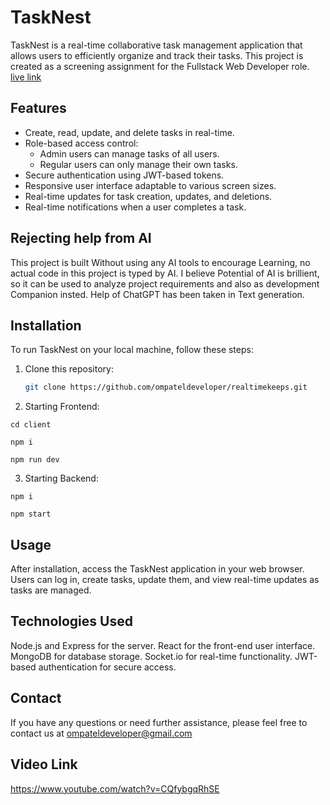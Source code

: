 # TaskNest

TaskNest is a real-time collaborative task management application that allows users to efficiently organize and track their tasks. This project is created as a screening assignment for the Fullstack Web Developer role.
[live link](https://tasknest.onrender.com/)
 
## Features

- Create, read, update, and delete tasks in real-time.
- Role-based access control:
  - Admin users can manage tasks of all users.
  - Regular users can only manage their own tasks.
- Secure authentication using JWT-based tokens.
- Responsive user interface adaptable to various screen sizes.
- Real-time updates for task creation, updates, and deletions.
- Real-time notifications when a user completes a task.

## Rejecting help from AI
This project is built Without using any AI tools to encourage Learning, no actual code in this project is typed by AI. I believe Potential of AI is brillient, so it can be used to analyze project requirements and also as development Companion insted. Help of ChatGPT has been taken in Text generation.

## Installation

To run TaskNest on your local machine, follow these steps:

1. Clone this repository:

   ```bash
   git clone https://github.com/ompateldeveloper/realtimekeeps.git

1. Starting Frontend:
```
cd client
```
```
npm i 
```
```
npm run dev
```

3. Starting Backend:

```
npm i 
```
```
npm start
```
## Usage
After installation, access the TaskNest application in your web browser. Users can log in, create tasks, update them, and view real-time updates as tasks are managed.

## Technologies Used
Node.js and Express for the server.
React for the front-end user interface.
MongoDB for database storage.
Socket.io for real-time functionality.
JWT-based authentication for secure access.
## Contact
If you have any questions or need further assistance, please feel free to contact us at ompateldeveloper@gmail.com
## Video Link
https://www.youtube.com/watch?v=CQfybgqRhSE
